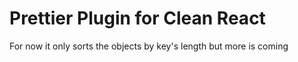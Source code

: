 # Prettier Plugin for Clean React

For now it only sorts the objects by key's length but more is coming

